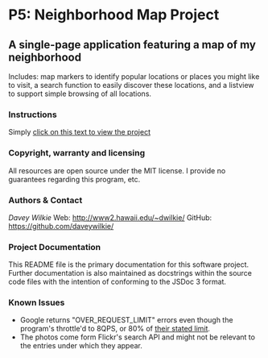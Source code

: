 # P5: Neighborhood Map Project
## A single-page application featuring a map of my neighborhood 

Includes: map markers to identify popular locations or places you might like to visit, a search function to easily discover these locations, and a listview to support simple browsing of all locations.

### Instructions

Simply [click on this text to view the project](www2.hawaii.edu/~dwilkie/udacity/frontend/p5-neighborhood-map/index.html "Neighborhood Map Project")

### Copyright, warranty and licensing

All resources are open source under the MIT license. I provide no guarantees regarding this program, etc.

### Authors & Contact

*Davey Wilkie*
Web: http://www2.hawaii.edu/~dwilkie/
GitHub: https://github.com/daveywilkie/

### Project Documentation

This README file is the primary documentation for this software project. Further documentation is also maintained as docstrings within the source code files with the intention of conforming to the JSDoc 3 format. 

### Known Issues

- Google returns "OVER_REQUEST_LIMIT" errors even though the program's throttle'd to 8QPS, or 80% of [their stated limit](https://developers.google.com/maps/documentation/business/articles/usage_limits#basics).
- The photos come form Flickr's search API and might not be relevant to the entries under which they appear.
